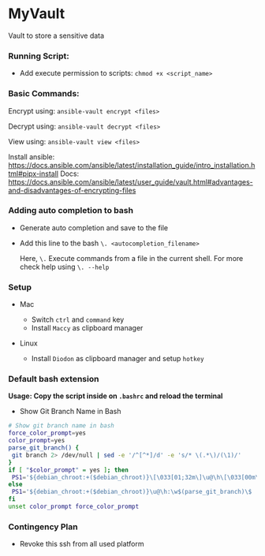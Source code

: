 # MyVault

Vault to store a sensitive data

### Running Script:

- Add execute permission to scripts: `chmod +x <script_name> `

### Basic Commands:

Encrypt using: `ansible-vault encrypt <files>`

Decrypt using: `ansible-vault decrypt <files>`

View using: `ansible-vault view <files>`

Install ansible: https://docs.ansible.com/ansible/latest/installation_guide/intro_installation.html#pipx-install Docs: https://docs.ansible.com/ansible/latest/user_guide/vault.html#advantages-and-disadvantages-of-encrypting-files

### Adding auto completion to bash

- Generate auto completion and save to the file
- Add this line to the bash `\. <autocompletion_filename>`

  Here, `\.` Execute commands from a file in the current shell. For more check help using `\. --help`

### Setup

- Mac

  - Switch `ctrl` and `command` key
  - Install `Maccy` as clipboard manager

- Linux

  - Install `Diodon` as clipboard manager and setup `hotkey`

### Default bash extension

**Usage: Copy the script inside on `.bashrc` and reload the terminal**

- Show Git Branch Name in Bash

```bash
# Show git branch name in bash
force_color_prompt=yes
color_prompt=yes
parse_git_branch() {
 git branch 2> /dev/null | sed -e '/^[^*]/d' -e 's/* \(.*\)/(\1)/'
}
if [ "$color_prompt" = yes ]; then
 PS1='${debian_chroot:+($debian_chroot)}\[\033[01;32m\]\u@\h\[\033[00m\]:\[\033[01;34m\]\w\[\033[01;31m\]$(parse_git_branch)\[\033[00m\]\$ '
else
 PS1='${debian_chroot:+($debian_chroot)}\u@\h:\w$(parse_git_branch)\$ '
fi
unset color_prompt force_color_prompt
```

### Contingency Plan

- Revoke this ssh from all used platform
